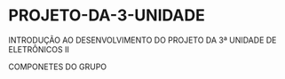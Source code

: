 # PROJETO-DA-3-UNIDADE

INTRODUÇÃO AO DESENVOLVIMENTO DO PROJETO DA 3ª UNIDADE DE ELETRÔNICOS II

COMPONETES DO GRUPO
